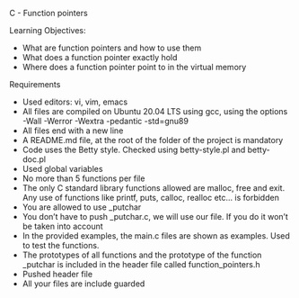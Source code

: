 C - Function pointers

Learning Objectives:
- What are function pointers and how to use them
- What does a function pointer exactly hold
- Where does a function pointer point to in the virtual memory

Requirements
- Used editors: vi, vim, emacs
- All files are compiled on Ubuntu 20.04 LTS using gcc, using the options -Wall -Werror -Wextra -pedantic -std=gnu89
- All files end with a new line
- A README.md file, at the root of the folder of the project is mandatory
- Code uses the Betty style. Checked using betty-style.pl and betty-doc.pl
- Used global variables
- No more than 5 functions per file
- The only C standard library functions allowed are malloc, free and exit. Any use of functions like printf, puts, calloc, realloc etc… is forbidden
- You are allowed to use _putchar
- You don’t have to push _putchar.c, we will use our file. If you do it won’t be taken into account
- In the provided examples, the main.c files are shown as examples. Used to test the functions.
- The prototypes of all functions and the prototype of the function _putchar is included in the header file called function_pointers.h
- Pushed header file
- All your files are include guarded
